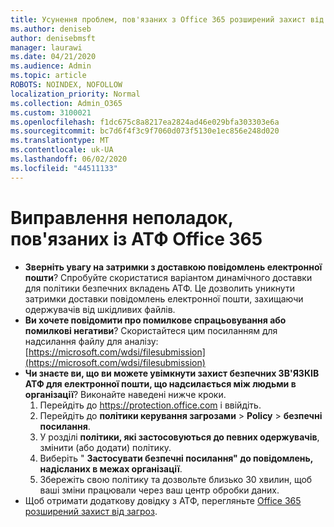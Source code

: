 ```yaml
---
title: Усунення проблем, пов'язаних з Office 365 розширений захист від загроз (АТФ)
ms.author: deniseb
author: denisebmsft
manager: laurawi
ms.date: 04/21/2020
ms.audience: Admin
ms.topic: article
ROBOTS: NOINDEX, NOFOLLOW
localization_priority: Normal
ms.collection: Admin_O365
ms.custom: 3100021
ms.openlocfilehash: f1dc675c8a8217ea2824ad46e029bfa303303e6a
ms.sourcegitcommit: bc7d6f4f3c9f7060d073f5130e1ec856e248d020
ms.translationtype: MT
ms.contentlocale: uk-UA
ms.lasthandoff: 06/02/2020
ms.locfileid: "44511133"
---
```

# <a name="troubleshoot-issues-with-office-365-atp"></a>Виправлення неполадок, пов'язаних із АТФ Office 365

- **Зверніть увагу на затримки з доставкою повідомлень електронної пошти**? Спробуйте скористатися варіантом динамічного доставки для політики безпечних вкладень АТФ. Це дозволить уникнути затримки доставки повідомлень електронної пошти, захищаючи одержувачів від шкідливих файлів.
- **Ви хочете повідомити про помилкове спрацьовування або помилкові негативи**? Скористайтеся цим посиланням для надсилання файлу для аналізу:[https://microsoft.com/wdsi/filesubmission](https://microsoft.com/wdsi/filesubmission)
- **Чи знаєте ви, що ви можете увімкнути захист безпечних ЗВ'ЯЗКІВ АТФ для електронної пошти, що надсилається між людьми в організації**? Виконайте наведені нижче кроки.
    1. Перейдіть до https://protection.office.com і ввійдіть.
    2. Перейдіть до **політики керування загрозами**  >  **Policy**  >  **безпечні посилання**.
    3. У розділі **політики, які застосовуються до певних одержувачів**, змінити (або додати) політику.
    4. Виберіть " **Застосувати безпечні посилання" до повідомлень, надісланих в межах організації**.
    5. Збережіть свою політику та дозвольте близько 30 хвилин, щоб ваші зміни працювали через ваш центр обробки даних.
- Щоб отримати додаткову довідку з АТФ, перегляньте [Office 365 розширений захист від загроз](https://docs.microsoft.com/microsoft-365/security/office-365-security/office-365-atp).